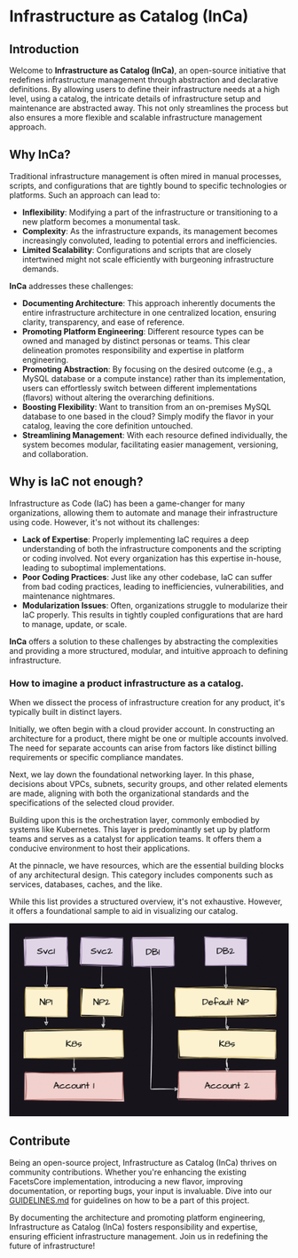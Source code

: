 # Infrastructure as Catalog (InCa)

## Introduction

Welcome to **Infrastructure as Catalog (InCa)**, an open-source initiative that redefines infrastructure management
through abstraction and declarative definitions. By allowing users to define their infrastructure needs at a high level,
using a catalog, the intricate details of infrastructure setup and maintenance are abstracted away. This not only
streamlines the process but also ensures a more flexible and scalable infrastructure management approach.

## Why InCa?

Traditional infrastructure management is often mired in manual processes, scripts, and configurations that are tightly
bound to specific technologies or platforms. Such an approach can lead to:

- **Inflexibility**: Modifying a part of the infrastructure or transitioning to a new platform becomes a monumental
  task.
- **Complexity**: As the infrastructure expands, its management becomes increasingly convoluted, leading to potential
  errors and inefficiencies.
- **Limited Scalability**: Configurations and scripts that are closely intertwined might not scale efficiently with
  burgeoning infrastructure demands.

**InCa** addresses these challenges:

- **Documenting Architecture**: This approach inherently documents the entire infrastructure architecture in one
  centralized location, ensuring clarity, transparency, and ease of reference.
- **Promoting Platform Engineering**: Different resource types can be owned and managed by distinct personas or teams.
  This clear delineation promotes responsibility and expertise in platform engineering.
- **Promoting Abstraction**: By focusing on the desired outcome (e.g., a MySQL database or a compute instance) rather
  than its implementation, users can effortlessly switch between different implementations (flavors) without altering
  the overarching definitions.
- **Boosting Flexibility**: Want to transition from an on-premises MySQL database to one based in the cloud? Simply
  modify the flavor in your catalog, leaving the core definition untouched.
- **Streamlining Management**: With each resource defined individually, the system becomes modular, facilitating easier
  management, versioning, and collaboration.

## Why is IaC not enough?

Infrastructure as Code (IaC) has been a game-changer for many organizations, allowing them to automate and manage their
infrastructure using code. However, it's not without its challenges:

- **Lack of Expertise**: Properly implementing IaC requires a deep understanding of both the infrastructure components
  and the scripting or coding involved. Not every organization has this expertise in-house, leading to suboptimal
  implementations.
- **Poor Coding Practices**: Just like any other codebase, IaC can suffer from bad coding practices, leading to
  inefficiencies, vulnerabilities, and maintenance nightmares.
- **Modularization Issues**: Often, organizations struggle to modularize their IaC properly. This results in tightly
  coupled configurations that are hard to manage, update, or scale.

**InCa** offers a solution to these challenges by abstracting the complexities and providing a more structured, modular,
and intuitive approach to defining infrastructure.


### How to imagine a product infrastructure as a catalog.

When we dissect the process of infrastructure creation for any product, it's typically built in distinct layers.

Initially, we often begin with a cloud provider account. In constructing an architecture for a product, there might be
one or multiple accounts involved. The need for separate accounts can arise from factors like distinct billing
requirements or specific compliance mandates.

Next, we lay down the foundational networking layer. In this phase, decisions about VPCs, subnets, security groups, and
other related elements are made, aligning with both the organizational standards and the specifications of the selected
cloud provider.

Building upon this is the orchestration layer, commonly embodied by systems like Kubernetes. This layer is predominantly
set up by platform teams and serves as a catalyst for application teams. It offers them a conducive environment to host
their applications.

At the pinnacle, we have resources, which are the essential building blocks of any architectural design. This category
includes components such as services, databases, caches, and the like.

While this list provides a structured overview, it's not exhaustive. However, it offers a foundational sample to aid in
visualizing our catalog.

![](assets/catalog-diagram.png)

## Contribute

Being an open-source project, Infrastructure as Catalog (InCa) thrives on community contributions. Whether you're
enhancing the existing FacetsCore implementation, introducing a new flavor, improving documentation, or reporting bugs,
your input is invaluable. Dive into our [GUIDELINES.md](GUIDELINES.md) for guidelines on how to be a part of this
project.

By documenting the architecture and promoting platform engineering, Infrastructure as Catalog (InCa) fosters
responsibility and expertise, ensuring efficient infrastructure management. Join us in redefining the future of
infrastructure!
